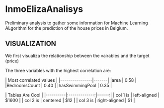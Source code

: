 # InmoElizaAnalisys
Preliminary analysis to gather some information for Machine Learning ALgorithm for the prediction of the house prices in Belgium.

## VISUALIZATION

We first visualiza the relationship between the vairables and the target (price)

The three variables with the highest correlation are:

| Most correlated values |
|----------------|-------|
|area            | 0.58  |
|BedroomsCount   | 0.40  |
|hasSwimmingPool | 0.35  |


| Tables         Are        Cool |
|----------|:-------------:|------:|
| col 1 is |  left-aligned | $1600 |
| col 2 is |    centered   |   $12 |
| col 3 is | right-aligned |    $1 |
    
